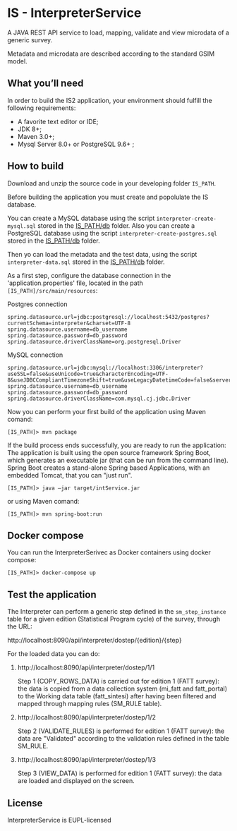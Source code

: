 
# IS - InterpreterService
A JAVA REST API service to load, mapping, validate and view microdata of a generic survey.

Metadata and microdata are described according to the standard GSIM model. 

## What you’ll need
In order to build the IS2 application, your environment should fulfill the following requirements:

* A favorite text editor or IDE;
* JDK 8+; 
* Maven 3.0+;
* Mysql Server 8.0+ or PostgreSQL 9.6+ ;  


## How to build
Download and unzip the source code in your developing folder `IS_PATH`.

Before building the application you must create and popolulate the IS database.

You can create a MySQL database using the script `interpreter-create-mysql.sql` stored in the [IS_PATH/db](db/interpreter-create-mysql.sql) folder.
Also you can create a PostgreSQL database using the script `interpreter-create-postgres.sql` stored in the [IS_PATH/db](db/interpreter-create-postgres.sql) folder.

Then yo can load the metadata and the test data, using the script `interpreter-data.sql` stored in the [IS_PATH/db](db/interpreter-data.sql) folder.

As a first step, configure the database connection in the 'application.properties' file, located in the path `[IS_PATH]/src/main/resources`:

Postgres connection
```
spring.datasource.url=jdbc:postgresql://localhost:5432/postgres?currentSchema=interpreter&charset=UTF-8
spring.datasource.username=db_username
spring.datasource.password=db_password
spring.datasource.driverClassName=org.postgresql.Driver
```
MySQL connection
```
spring.datasource.url=jdbc:mysql://localhost:3306/interpreter?useSSL=false&useUnicode=true&characterEncoding=UTF-8&useJDBCCompliantTimezoneShift=true&useLegacyDatetimeCode=false&serverTimezone=UTC
spring.datasource.username=db_username
spring.datasource.password=db_password
spring.datasource.driverClassName=com.mysql.cj.jdbc.Driver
```

Now you can perform your first build of the application using Maven comand:
```
[IS_PATH]> mvn package
```
If the build process ends successfully, you are ready to run the application:
The application is built using the open source framework Spring Boot, which generates an 
executable jar (that can be run from the command line). Spring Boot creates a stand-alone Spring 
based Applications, with an embedded Tomcat, that you can "just run".
```
[IS_PATH]> java –jar target/intService.jar
```
or using Maven comand:
```
[IS_PATH]> mvn spring-boot:run 
```
## Docker compose
You can run the InterpreterSerivec as Docker containers using docker compose: 
```
[IS_PATH]> docker-compose up
```

## Test the application 
The Interpreter can perform a generic step defined in the  `sm_step_instance` table for a given edition (Statistical Program cycle) of the survey, through the URL:

  http://localhost:8090/api/interpreter/dostep/{edition}/{step}
  
For the loaded data you can do:
  
1.   http://localhost:8090/api/interpreter/dostep/1/1 

      Step 1 (COPY_ROWS_DATA) is carried out for edition 1 (FATT survey): the data is copied from a data collection system (mi_fatt and
       fatt_portal) to the Working data table (fatt_sintesi) after having been filtered and mapped through mapping rules (SM_RULE table).
  
2.   http://localhost:8090/api/interpreter/dostep/1/2 

      Step 2 (VALIDATE_RULES) is performed for edition 1 (FATT survey): the data are "Validated" according to the validation rules defined in the table
       SM_RULE.

3.   http://localhost:8090/api/interpreter/dostep/1/3 

      Step 3 (VIEW_DATA) is performed for edition 1 (FATT survey): the data are loaded and displayed on the screen.



## License
InterpreterService is EUPL-licensed
